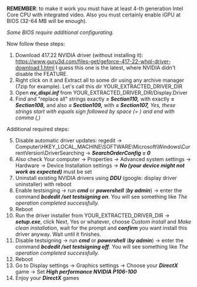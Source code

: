 __REMEMBER__: to make it work you must have at least 4-th generation Intel Core CPU with integrated video. Also you must certainly enable iGPU at BIOS (32-64 MB will be enough).

_Some BIOS require additional configurating._


Now follow these steps:

1. Download 417.22 NVIDIA driver (without installing it): https://www.guru3d.com/files-get/geforce-417-22-whql-driver-download,1.html
I guess this one is the latest, where NVIDIA didn't disable the FEATURE.
2. Right click on it and Extract all to some dir using any archive manager (7zip for example). Let's call this dir YOUR_EXTRACTED_DRIVER_DIR
3. Open ___nv\_dispi.inf___ from YOUR_EXTRACTED_DRIVER_DIR/Display.Driver
4. Find and "replace all" strings exactly ___= Section110,___ with exactly ___= Section108,___ and also ___= Section109,___ with ___= Section107,___
_Yes, these strings start with equals sign followed by space (= ) and end with comma (,)_

Additional required steps:

5. Disable automatic driver updates: regedit -> Computer\HKEY_LOCAL_MACHINE\SOFTWARE\Microsoft\Windows\CurrentVersion\DriverSearching -> ___SearchOrderConfig = 0___
6. Also check Your computer -> Properties -> Advanced system settings -> Hardware -> Device Installation settings -> ___No (your device might not work as expected)___ must be set
7. Uninstall existing NVIDIA drivers using ___DDU___ (google: display driver uninstaller) with reboot
8. Enable testsinging -> run ___cmd___ or ___powershell___ (___by admin___) -> enter the command ___bcdedit /set testsigning on___. You will see something like _The operation completed successfully._
9. Reboot
10. Run the driver installer from YOUR_EXTRACTED_DRIVER_DIR -> ___setup.exe___, click Next, Yes or whatever, choose _Custom install_ and _Make clean installation_, wait for the prompt and ___confirm___ you want install this driver anyway. Wait until it finishes.
11. Disable testsigning -> run ___cmd___ or ___powershell___ (___by admin___) -> enter the command ___bcdedit /set testsigning off___. You will see something like _The operation completed successfully._
12. Reboot
13. Go to Display settings -> Graphics settings -> Choose your ___DirectX___ game -> Set ___High performance NVIDIA P106-100___
14. Enjoy your ___DirectX___ games
